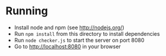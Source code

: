 # Running

- Install node and npm (see http://nodejs.org/)
- Run `npm install` from this directory to install dependencies
- Run `node checker.js` to start the server on port 8080
- Go to [http://localhost:8080](http://localhost:8080) in your browser
